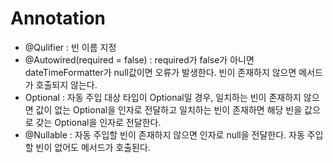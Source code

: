 # Annotation
+ @Qulifier : 빈 이름 지정
+ @Autowired(required = false) : required가 false가 아니면 dateTimeFormatter가 null값이면 오류가 발생한다. 빈이 존재하지 않으면 메서드가 호출되지 않는다.
+ Optional : 자동 주입 대상 타입이 Optional일 경우, 일치하는 빈이 존재하지 않으면 값이 없는 Optional을 인자로 전달하고 일치하는 빈이 존재하면 해당 빈을 값으로 갖는 Optional을 인자로 전달한다.
+ @Nullable : 자동 주입할 빈이 존재하지 않으면 인자로 null을 전달한다. 자동 주입할 빈이 없어도 메서드가 호출된다.

